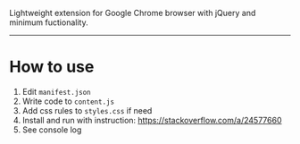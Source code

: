 Lightweight extension for Google Chrome browser with jQuery and minimum fuctionality.

-------

# How to use
1. Edit `manifest.json`
2. Write code to `content.js`
3. Add css rules to `styles.css` if need
4. Install and run with instruction: https://stackoverflow.com/a/24577660
5. See console log
